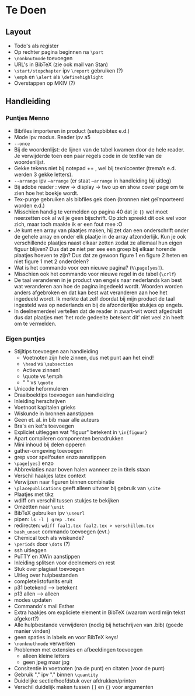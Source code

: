 Te Doen
=======

Layout
------

* Todo's als register
* Op rechter pagina beginnen na `\part`
* `\nonknutmode` toevoegen
* URL's in BibTeX
  (zie ook mail van Stan)
* `\start/stopchapter` ipv `\report` gebruiken (?)
* `\emph` en `\alert` als `\definehighlight`
* Overstappen op MKIV (?)

Handleiding
-----------

### Puntjes Menno ###

* Bibfiles importeren in product (setupbibtex e.d.)
* Mode ipv modus. Reader ipv a5
* `--once`
* Bij de woordenlijst: de lijnen van de tabel kwamen door de hele reader. Je verwijderde toen een paar regels code in de texfile van de woordenlijst.
* Gekke tekens niet bij notepad ++ , wel bij texniccenter (trema’s e.d. werden 3 gekke letters).
* `--arrange` ipv `–arrange` (er staat `–arrange` in handleiding bij uitleg)
* Bij adobe reader : view -> display -> two up en show cover page om te zien hoe het boekje wordt.
* Tex-purge gebruiken als bibfiles gek doen (bronnen niet geïmporteerd worden e.d.)
* Misschien handig te vermelden op pagina 40 dat je `{}` wel moet neerzetten ook al wil je geen bijschrift. Op zich spreekt dit ook wel voor zich, maar toch maakte ik er een fout mee :O
* Je kunt een array van plaatjes maken, hij zet dan een onderschrift onder de gehele array en onder elk plaatje in de array afzonderlijk. Kun je ook verschillende plaatjes naast elkaar zetten zodat ze allemaal hun eigen figuur blijven? Dus dat ze niet per see een groep bij elkaar horende plaatjes hoeven te zijn? Dus dat ze gewoon figure 1 en figure 2 heten en niet figure 1 met 2 onderdelen?
* Wat is het commando voor een nieuwe pagina? (`%\page[yes]`).
* Misschien ook het commando voor nieuwe regel in de tabel (`\crlf`)
* De taal veranderen in je product van engels naar nederlands kan best wat veranderen aan hoe de pagina ingedeeld wordt. Woorden worden anders afgebroken en dat kan best wat veranderen aan hoe het ingedeeld wordt. Ik merkte dat zelf doordat bij mijn product de taal ingesteld was op nederlands en bij de afzonderlijke stukjes op engels.
* In deelnemerdeel vertellen dat de reader in zwart-wit wordt afgedrukt dus dat plaatjes met ‘het rode gedeelte betekent dit’ niet veel zin heeft om te vermelden.

### Eigen puntjes ###

* Stijltips toevoegen aan handleiding
  - Voetnoten zijn hele zinnen, dus met punt aan het eind!
  - `\head` vs `\subsection`
  - Actieve zinnen!
  - \quote vs \emph
  - " " vs `\quote`
* Unicode heformuleren
* Draaiboektips toevoegen aan handleiding
* Inleiding herschrijven
* Voetnoot kapitalen grieks
* Wiskunde in bronnen aanstippen
* Geen et. al. in bib maar alle auteurs
* Bra's en ket's toevoegen
* Expliciet uitleggen wat "figuur" betekent in `\in{figuur}`
* Apart compileren componenten benadrukken
* Mini inhoud bij delen opperen
* gather-omgeving toevoegen
* grep voor spelfouten enzo aanstippen
* `\page[yes]` enzo
* Abbreviaties naar boven halen wanneer ze in titels staan
* Verschil haakjes latex context
* Verwijzen naar figuren binnen combinatie
* `\placepublications` geeft alleen uitvoer bij gebruik van `\cite`
* Plaatjes met tikz
* wdiff om verschil tussen stukjes te bekijken
* Omzetten naar `\unit`
* BibTeX gebruiken ipv `\useurl`
* pipen: `ls -l | grep .tex`
* redirecten: `wdiff faal1.tex faal2.tex > verschillen.tex`
* `bash_unset` commando toevoegen (evt.)
* Chemical toch als wiskunde?
* `\periods` door `\dots` (?)
* ssh uitleggen
* PuTTY en XWin aanstippen
* Inleiding splitsen voor deelnemers en rest
* Stuk over plagiaat toevoegen
* Uitleg over hulpbestanden
* completelistofunits eruit
* p31 betekend --> betekent
* p13 allen --> alleen
* modes updaten
* Commando's mail Esther
* Extra haakjes om expliciete element in BibTeX (waarom word mijn tekst afgekort?)
* Alle hulpbestande verwijderen (nodig bij hetschrijven van .bib) (goede manier vinden)
* geen spaties in labels en voor BibTeX keys!
* `\nonknuthmode` verwerken
* Problemen met extensies en afbeeldingen toevoegen
  - alleen kleine letters
  - geen jpeg maar jpg
* Consitentie in voetnoten (na de punt) en citaten (voor de punt)
* Gebruik "," ipv "." binnen `\quantity`
* Duidelijke sectie/hoofdstuk over afdrukken/printen
* Verschil duidelijk maken tussen `[]` en `{}` voor argumenten


